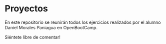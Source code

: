 # Proyectos

En este repositorio se reunirán todos los ejercicios realizados por el alumno Daniel Morales Paniagua en OpenBootCamp.

Siéntete libre de comentar!
